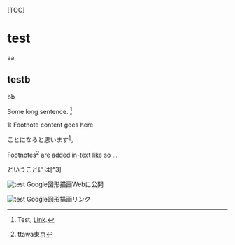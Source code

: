 [TOC]



# test

aa

## testb

bb



Some long sentence. [^footnote]

[^footnote]: Test, [Link](https://google.com).





<a name="myfootnote1">1</a>: Footnote content goes here



ことになると思います<sup>[1](#myfootnote1)</sup>。



Footnotes[^1] are added in-text like so ...



[^1]: ttawa東京



ということには[^3]

[^4]: aaa

![test](https://docs.google.com/drawings/d/e/2PACX-1vRjsS7DITyK_XCt2j7n-2F7pOR6zJkK5Dqb-OYIGh1Kmxjvkj5sAteQ8UjY7caTipkYm-Sh6CLWEnNd/pub?w=960&h=720)
Google図形描画Webに公開

![test](https://docs.google.com/drawings/d/1myN7yOA6Ahxyo_cnLIr453_EB5JH7S8uvGqtFO0yTcs/edit)
Google図形描画リンク

